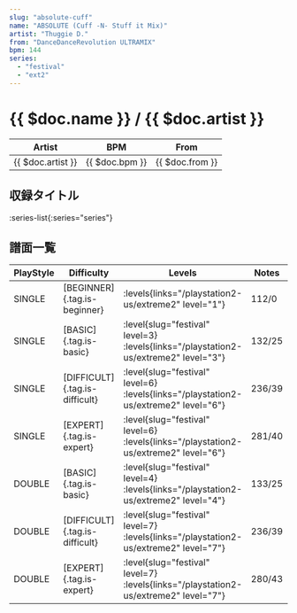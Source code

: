```yaml
---
slug: "absolute-cuff"
name: "ABSOLUTE (Cuff -N- Stuff it Mix)"
artist: "Thuggie D."
from: "DanceDanceRevolution ULTRAMIX"
bpm: 144
series:
  - "festival"
  - "ext2"
---
```


# {{ $doc.name }} / {{ $doc.artist }}

|Artist|BPM|From|
|------|---|----|
|{{ $doc.artist }}|{{ $doc.bpm }}|{{ $doc.from }}|

## 収録タイトル

:series-list{:series="series"}

## 譜面一覧

|PlayStyle|Difficulty|Levels|Notes|Movie|
|---------|----------|------|-----|-----|
|SINGLE|[BEGINNER]{.tag.is-beginner}| :levels{links="/playstation2-us/extreme2" level="1"}|112/0||
|SINGLE|[BASIC]{.tag.is-basic}|<div class="field is-grouped is-grouped-multiline"> :level{slug="festival" level=3}  :levels{links="/playstation2-us/extreme2" level="3"}</div>|132/25||
|SINGLE|[DIFFICULT]{.tag.is-difficult}|<div class="field is-grouped is-grouped-multiline"> :level{slug="festival" level=6}  :levels{links="/playstation2-us/extreme2" level="6"}</div>|236/39||
|SINGLE|[EXPERT]{.tag.is-expert}|<div class="field is-grouped is-grouped-multiline"> :level{slug="festival" level=6}  :levels{links="/playstation2-us/extreme2" level="6"}</div>|281/40||
|DOUBLE|[BASIC]{.tag.is-basic}|<div class="field is-grouped is-grouped-multiline"> :level{slug="festival" level=4}  :levels{links="/playstation2-us/extreme2" level="4"}</div>|133/25||
|DOUBLE|[DIFFICULT]{.tag.is-difficult}|<div class="field is-grouped is-grouped-multiline"> :level{slug="festival" level=7}  :levels{links="/playstation2-us/extreme2" level="7"}</div>|236/39||
|DOUBLE|[EXPERT]{.tag.is-expert}|<div class="field is-grouped is-grouped-multiline"> :level{slug="festival" level=7}  :levels{links="/playstation2-us/extreme2" level="7"}</div>|280/43||

